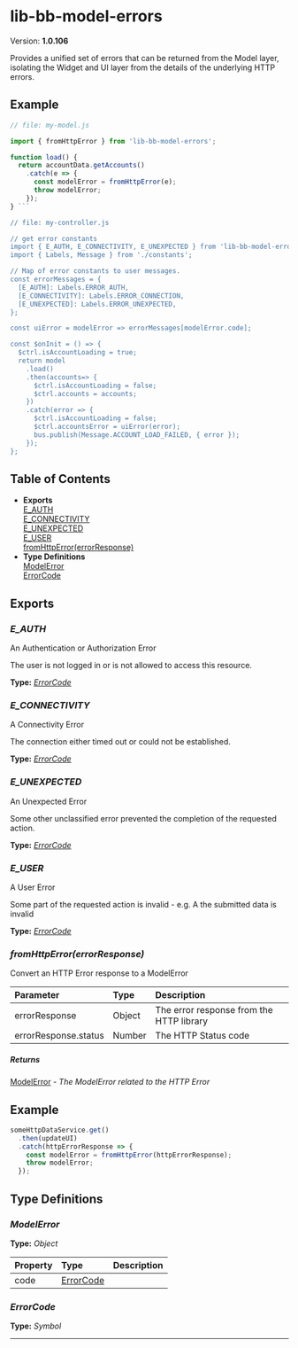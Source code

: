 # lib-bb-model-errors


Version: **1.0.106**

Provides a unified set of errors that can be returned from the
Model layer, isolating the Widget and UI layer from the details of the underlying HTTP errors.

## Example

```javascript
// file: my-model.js

import { fromHttpError } from 'lib-bb-model-errors';

function load() {
  return accountData.getAccounts()
    .catch(e => {
      const modelError = fromHttpError(e);
      throw modelError;
    });
} ```

// file: my-controller.js

// get error constants
import { E_AUTH, E_CONNECTIVITY, E_UNEXPECTED } from 'lib-bb-model-errors';
import { Labels, Message } from './constants';

// Map of error constants to user messages.
const errorMessages = {
  [E_AUTH]: Labels.ERROR_AUTH,
  [E_CONNECTIVITY]: Labels.ERROR_CONNECTION,
  [E_UNEXPECTED]: Labels.ERROR_UNEXPECTED,
};

const uiError = modelError => errorMessages[modelError.code];

const $onInit = () => {
  $ctrl.isAccountLoading = true;
  return model
    .load()
    .then(accounts=> {
      $ctrl.isAccountLoading = false;
      $ctrl.accounts = accounts;
    })
    .catch(error => {
      $ctrl.isAccountLoading = false;
      $ctrl.accountsError = uiError(error);
      bus.publish(Message.ACCOUNT_LOAD_FAILED, { error });
    });
};
```

## Table of Contents
- **Exports**<br/>    <a href="#E_AUTH">E_AUTH</a><br/>    <a href="#E_CONNECTIVITY">E_CONNECTIVITY</a><br/>    <a href="#E_UNEXPECTED">E_UNEXPECTED</a><br/>    <a href="#E_USER">E_USER</a><br/>    <a href="#fromHttpError">fromHttpError(errorResponse)</a><br/>
- **Type Definitions**<br/>    <a href="#ModelError">ModelError</a><br/>    <a href="#ErrorCode">ErrorCode</a><br/>

## Exports

### <a name="E_AUTH"></a>*E_AUTH*

An Authentication or Authorization Error

The user is not logged in or is not allowed to access this resource.


**Type:** *<a href="#ErrorCode">ErrorCode</a>*

### <a name="E_CONNECTIVITY"></a>*E_CONNECTIVITY*

A Connectivity Error

The connection either timed out or could not be established.


**Type:** *<a href="#ErrorCode">ErrorCode</a>*

### <a name="E_UNEXPECTED"></a>*E_UNEXPECTED*

An Unexpected Error

Some other unclassified error prevented the completion of the requested action.


**Type:** *<a href="#ErrorCode">ErrorCode</a>*

### <a name="E_USER"></a>*E_USER*

A User Error

Some part of the requested action is invalid - e.g. A the submitted data is invalid


**Type:** *<a href="#ErrorCode">ErrorCode</a>*


### <a name="fromHttpError"></a>*fromHttpError(errorResponse)*

Convert an HTTP Error response to a ModelError

| Parameter | Type | Description |
| :-- | :-- | :-- |
| errorResponse | Object | The error response from the HTTP library |
| errorResponse.status | Number | The HTTP Status code |

##### Returns

<a href="#ModelError">ModelError</a> - *The ModelError related to the HTTP Error*

## Example

```javascript
someHttpDataService.get()
  .then(updateUI)
  .catch(httpErrorResponse => {
    const modelError = fromHttpError(httpErrorResponse);
    throw modelError;
  });
```

## Type Definitions


### <a name="ModelError"></a>*ModelError*


**Type:** *Object*


| Property | Type | Description |
| :-- | :-- | :-- |
| code | <a href="#ErrorCode">ErrorCode</a> |  |

### <a name="ErrorCode"></a>*ErrorCode*


**Type:** *Symbol*


---
